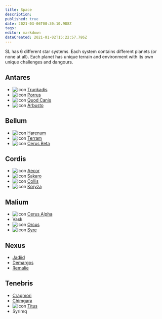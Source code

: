 ```yaml
---
title: Space
description: 
published: true
date: 2021-03-06T00:30:10.988Z
tags: 
editor: markdown
dateCreated: 2021-01-02T15:22:57.786Z
---
```


SL has 6 different star systems. Each system contains different planets (or none at all). Each planet has unique terrain and environment with its own unique challenges and dangours.

## Antares
- ![icon](https://starlegacy.net/img/planeticons/trunkadis.png) [Trunkadis](/wiki/planets/trunkadis)
- ![icon](https://starlegacy.net/img/planeticons/porrus.png) [Porrus](/wiki/planets/porrus)
- ![icon](https://starlegacy.net/img/planeticons/quodcanis.png) [Quod Canis](/wiki/planets/quodcanis)
- ![icon](https://starlegacy.net/img/planeticons/arbusto.png) [Arbusto](/wiki/planets/arbusto)

## Bellum
- ![icon](https://starlegacy.net/img/planeticons/harenum.png) [Harenum](/wiki/planets/harenum)
- ![icon](https://starlegacy.net/img/planeticons/terram.png) [Terram](/wiki/planets/terram)
- ![icon](https://starlegacy.net/img/planeticons/cerusbeta.png) [Cerus Beta](/wiki/planets/cerusbeta)

## Cordis
- ![icon](https://starlegacy.net/img/planeticons/aecor.png) [Aecor](/wiki/planets/aecor)
- ![icon](https://starlegacy.net/img/planeticons/sakaro.png) [Sakaro](/wiki/planets/sakaro)
- ![icon](https://starlegacy.net/img/planeticons/collis.png) [Collis](/wiki/planets/collis)
- ![icon](https://starlegacy.net/img/planeticons/koryza.png) [Koryza](/wiki/planets/koryza)

## Malium
- ![icon](https://starlegacy.net/img/planeticons/cerusalpha.png) [Cerus Alpha](/wiki/planets/cerusalpha)
- Vask
- ![icon](https://starlegacy.net/img/planeticons/orcus.png) [Orcus](/wiki/planets/orcus)
- ![icon](https://starlegacy.net/img/planeticons/syre.png) [Syre](/wiki/planets/syre)

## Nexus
- [Jadiid](/planets/jadiid)
- [Demargos](/planets/demargos)
- [Remalie](/planets/remalie)

## Tenebris
- [Cragmori](/planets/cragmori)
- [Chimgara](/planets/chimgara)
- ![icon](https://starlegacy.net/img/planeticons/titus.png) [Titus](/wiki/planets/titus)
- Syrimq